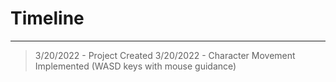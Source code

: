 # Timeline
---
> 3/20/2022 - Project Created 
> 3/20/2022 - Character Movement Implemented (WASD keys with mouse guidance)
